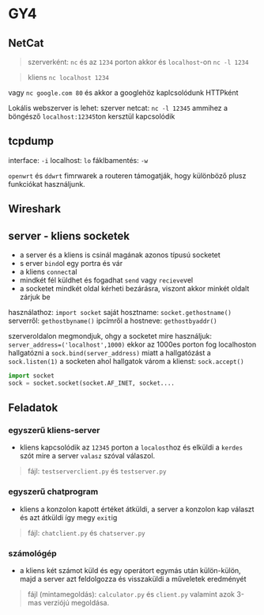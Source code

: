 # GY4
## NetCat
> szerverként: `nc` és az `1234` porton akkor és `localhost`-on `nc -l 1234`

> kliens `nc localhost 1234`

vagy `nc google.com 80` és akkor a googlehöz kaplcsolódunk HTTPként

Lokális webszerver is lehet:
szerver netcat: `nc -l 12345` ammihez a böngésző `localhost:12345`ton kersztül kapcsolódik

## tcpdump
  interface: `-i`
  localhost: `lo`
  fáklbamentés: `-w`

`openwrt` és `ddwrt` fimrwarek a routeren támogatják, hogy különböző plusz funkciókat használjunk.

## Wireshark
 
## server - kliens socketek
- a server és a kliens is csinál magának azonos típusú socketet
- s erver `bind`ol egy portra és vár
- a kliens `connect`al
- mindkét fél küldhet és fogadhat `send` vagy `recieve`vel
- a socketet mindkét oldal kérheti bezárásra, viszont akkor minkét oldalt zárjuk be

használathoz: `import socket`
saját hosztname: `socket.gethostname()`
serverről: `gethostbyname()`
ipcímről a hostneve: `gethostbyaddr()`

szerveroldalon megmondjuk, ohgy a socketet mire használjuk: `server_address=('localhost',1000)` ekkor az 1000es porton fog localhoston hallgatózni a `sock.bind(server_address)` miatt
a hallgatózást a `sock.listen(1)`
a socketen ahol hallgatok várom a klienst: `sock.accept()`

````Python
import socket
sock = socket.socket(socket.AF_INET, socket....
````
## Feladatok
### egyszerű kliens-server
- kliens kapcsolódik az `12345` porton a `localost`hoz és elküldi a `kerdes` szót mire a server `valasz` szóval válaszol.
> fájl: `testserverclient.py` és `testserver.py`

### egyszerű chatprogram
- kliens a konzolon kapott értéket átküldi, a server a konzolon kap választ és azt átküldi így megy `exit`ig
> fájl: `chatclient.py` és `chatserver.py`

### számológép
- a kliens két számot küld és egy operátort egymás után külön-külön, majd a server azt feldolgozza és visszaküldi a műveletek eredményét
> fájl (mintamegoldás): `calculator.py` és `client.py` valamint azok 3-mas verziójú megoldása.
